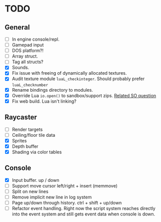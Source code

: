 # TODO
## General
- [ ] In engine console/repl.
- [ ] Gamepad input
- [ ] DOS platform?!
- [ ] Array struct.
- [ ] Tag all structs?
- [x] Sounds.
- [x] Fix issue with freeing of dynamically allocated textures.
- [x] Audit texture module `luaL_checkinteger`. Should probably prefer `luaL_checknumber`
- [x] Rename bindings directory to modules.
- [x] Override Lua `io.open()` to sandbox/support zips. [Related SO question](https://stackoverflow.com/questions/20715652/how-to-wrap-the-io-functions-in-lua-to-prevent-the-user-from-leaving-x-directory)
- [x] Fix web build. Lua isn't linking?

## Raycaster
- [ ] Render targets
- [ ] Ceiling/floor tile data
- [x] Sprites
- [x] Depth buffer
- [x] Shading via color tables

## Console
- [x] Input buffer. up / down
- [ ] Support move cursor left/right + insert (memmove)
- [ ] Split on new lines
- [ ] Remove implicit new line in log system
- [ ] Page up/down through history. ctrl + shift + up/down
- [ ] Refactor event handling. Right now the script system reaches directly into the event system and still gets event data when console is down.